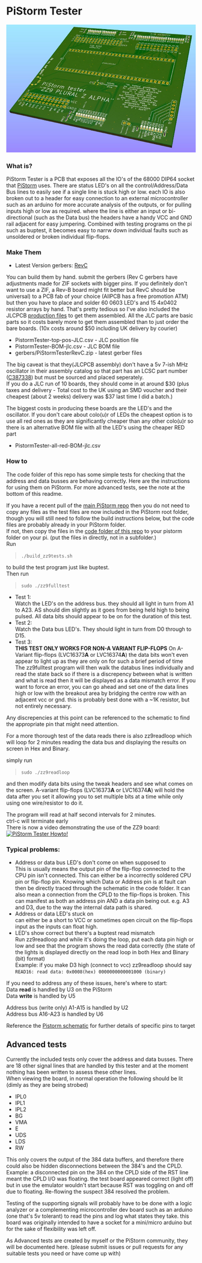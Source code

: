 # PiStorm Tester
![image](https://github.com/abrugsch/PistormTester/raw/main/pics/zz9-top-render.jpg)

### What is?
PiStorm Tester is a PCB that exposes all the IO's of the 68000 DIP64 socket that [PiStorm](https://github.com/captain-amygdala/pistorm/) uses. There are status LED's on all the control/Address/Data Bus lines to easily see if a single line is stuck high or low. each IO is also broken out to a header for easy connection to an external microcontroller such as an arduino for more accurate analysis of the outputs, or for pulling inputs high or low as required. where the line is either an input or bi-directional (such as the Data bus) the headers have a handy VCC and GND rail adjacent for easy jumpering. 
Combined with testing programs on the pi such as buptest, it becomes easy to narrw down individual faults such as unsoldered or broken individual flip-flops.

### Make Them
* Latest Version gerbers: [RevC](https://github.com/abrugsch/PistormTester/tree/main/production/gerbers/PiStormTesterRevC.zip)

You can build them by hand. submit the gerbers (Rev C gerbers have adjustments made for ZIF sockets with bigger pins. If you definitely don't want to use a ZIF, a Rev-B board might fit better but RevC should be universal) to a PCB fab of your choice (AllPCB has a free promotion ATM) but then you have to place and solder 60 0603 LED's and 15 4x0402 resistor arrays by hand. That's pretty tedious so I've also included the JLCPCB [production files](https://github.com/abrugsch/PistormTester/tree/main/production) to get them assembled. All the JLC parts are basic parts so it costs barely more to get them assembled than to just order the bare boards. (10x costs around $50 including UK delivery by courier)  
* PistormTester-top-pos-JLC.csv - JLC position file
* PistormTester-BOM-jlc.csv - JLC BOM file
* gerbers/PiStormTesterRevC.zip - latest gerber files

The big caveat is that they(JLCPCB assembly) don't have a 5v 7-ish MHz oscillator in their assembly catalog so that part has an LCSC part number ([C387338](https://lcsc.com/product-detail/Oscillators_Shenzhen-SCTF-Elec-S3D8-000000A20F30T_C387338.html)) but must be sourced and placed seperately.  
If you do a JLC run of 10 boards, they should come in at around $30 (plus taxes and delivery - Total cost to the UK using an SMD voucher and their cheapest (about 2 weeks) delivery was $37 last time I did a batch.)  

The biggest costs in producing these boards are the LED's and the oscillator. If you don't care about colo(u)r of LEDs the cheapest option is to use all red ones as they are significantly cheaper than any other colo(u)r so there is an alternative BOM file with all the LED's using the cheaper RED part
* PistormTester-all-red-BOM-jlc.csv

### How to
The code folder of this repo has some simple tests for checking that the address and data busses are behaving correctly. Here are the instructions for using them on PiStorm. For more advanced tests, see the note at the bottom of this readme.    

If you have a recent pull of the [main PiStorm repo](https://github.com/captain-amygdala/pistorm/) then you do not need to copy any files as the test files are now included in the PiStorm root folder, though you will still need to follow the build instructions below, but the code files are probably already in your PiStorm folder.  
If not, then copy the files in the [code folder of this repo](https://github.com/abrugsch/PistormTester/tree/main/code) to your pistorm folder on your pi. (put the files in directly, not in a subfolder.)  
Run  
> ```./build_zz9tests.sh```  

to build the test program just like buptest.  
Then run  
> ```sudo ./zz9fulltest```  

* Test 1:  
Watch the LED's on the address bus. they should all light in turn from A1 to A23. AS should dim slightly as it goes from being held high to being pulsed. All data bits should appear to be on for the duration of this test.
* Test 2:  
Watch the Data bus LED's. They should light in turn from D0 through to D15.  
* Test 3:  
**THIS TEST ONLY WORKS FOR NON-A VARIANT FLIP-FLOPS** On A-Variant flip-flops (LVC16373**A** or LVC16374**A**) the data bits won't even appear to light up as they are only on for such a brief period of time  
The zz9fulltest program will then walk the databus lines individually and read the state back so if there is a discrepency between what is written and what is read then it will be displayed as a data mismatch error.
If you want to force an error, you can go ahead and set one of the data lines high or low with the breakout area by bridging the centre row with an adjacent vcc or gnd. this is probably best done with a ~1K resistor, but not entirely necessary.

Any discrepencies at this point can be referenced to the schematic to find the appropriate pin that might need attention.

For a more thorough test of the data reads there is also zz9readloop which will loop for 2 minutes reading the data bus and displaying the results on screen in Hex and Binary.

simply run  
> ```sudo ./zz9readloop```  

and then modify data bits using the tweak headers and see what comes on the screen. A-variant flip-flops (LVC16373**A** or LVC16374**A**) will hold the data after you set it allowing you to set multiple bits at a time while only using one wire/resistor to do it.

The program will read at half second intervals for 2 minutes.  
ctrl-c will terminate early  
There is now a video demonstrating the use of the ZZ9 board:  
[![PiStorm Tester Howto!](https://user-images.githubusercontent.com/1519975/128720736-20eae241-e480-43d3-9899-2ef6e7a40ef6.jpg)](https://www.youtube.com/watch?v=HWeGSCD97hg)  
 
### Typical problems: 
* Address or data bus LED's don't come on when supposed to  
This is usually means the output pin of the flip-flop connected to the CPU pin isn't connected. This can either be a incorrectly soldered CPU pin or flip-flop pin. Knowing which Data or Address pin is at fault can then be directly traced through the schematic in the code folder. It can also mean a connection from the CPLD to the flip-flops is broken. This can manifest as both an address pin AND a data pin being out. e.g. A3 and D3, due to the way the internal data path is shared.  
* Address or data LED's stuck on  
can either be a short to VCC or sometimes open circuit on the flip-flops input as the inputs can float high.
* LED's show correct but there's a buptest read mismatch  
Run zz9readloop and while it's doing the loop, put each data pin high or low and see that the program shows the read data correctly (the state of the lights is displayed directly on the read loop in both Hex and Binary (bit) format)  
Example: if you make D3 high (connect to vcc) zz9readloop should say `READ16: read data: 0x0008(hex) 0000000000001000 (binary)`

If you need to address any of these issues, here's where to start:  
Data **read** is handled by U3 on the PiStorm  
Data **write** is handled by U5

Address bus (write only) A1-A15 is handled by U2  
Address bus A16-A23 is handled by U6

Reference the [Pistorm schematic](https://github.com/abrugsch/PistormTester/blob/main/code/Pistorm_Rev_B_schematic.pdf) for further details of specific pins to target 

## Advanced tests
Currently the included tests only cover the address and data busses. There are 18 other signal lines that are handled by this tester and at the moment nothing has been written to assess these other lines.  
When viewing the board, in normal operation the following should be lit (dimly as they are being strobed)  
* IPL0
* IPL1
* IPL2
* BG
* VMA
* E
* UDS
* LDS
* RW

This only covers the output of the 384 data buffers, and therefore there could also be hidden disconnections between the 384's and the CPLD.  
Example: a disconnected pin on the 384 on the CPLD side of the RST line meant the CPLD I/O was floating. the test board appeared correct (light off) but in use the emulator wouldn't start because RST was toggling on and off due to floating. Re-flowing the suspect 384 resolved the problem.

Testing of the supporting signals will probably have to be done with a logic analyzer or a complementing microcontroller dev board such as an arduino (one that's 5v tolerant) to read the pins and log what states they take. this board was originally intended to have a socket for a mini/micro arduino but for the sake of flexibility was left off.

As Advanced tests are created by myself or the PiStorm community, they will be documented here. (please submit issues or pull requests for any suitable tests you need or have come up with)
